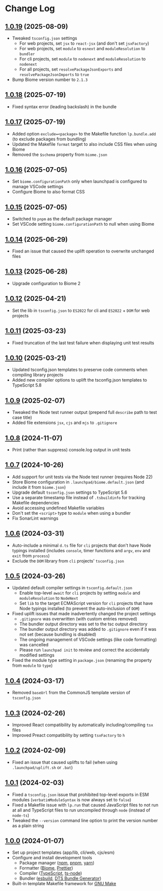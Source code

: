 # Change Log

## [1.0.19](https://github.com/david-04/launchpad/releases/tag/v1.0.19) (2025-08-09)

- Tweaked `tsconfig.json` settings
  - For web projects, set `jsx` to `react-jsx` (and don't set `jsxFactory`)
  - For web projects, set `module` to `esnext` and `moduleResolution` to `bundler`
  - For cli projects, set `module` to `nodenext` and `moduleResolution` to `nodenext`
  - For all projects, set `resolvePackageJsonExports` and `resolvePackageJsonImports` to `true`
- Bump Biome version number to `2.1.3`


## [1.0.18](https://github.com/david-04/launchpad/releases/tag/v1.0.18) (2025-07-19)

- Fixed syntax error (leading backslash) in the bundle

## [1.0.17](https://github.com/david-04/launchpad/releases/tag/v1.0.17) (2025-07-19)

- Added option `exclude=<package>` to the Makefile function `lp.bundle.add` (to exclude packages from bundling)
- Updated the Makefile `format` target to also include CSS files when using Biome
- Removed the `$schema` property from `biome.json`

## [1.0.16](https://github.com/david-04/launchpad/releases/tag/v1.0.16) (2025-07-05)

- Set `biome.configurationPath` only when launchpad is configured to manage VSCode settings
- Configure Biome to also format CSS

## [1.0.15](https://github.com/david-04/launchpad/releases/tag/v1.0.15) (2025-07-05)

- Switched to `pnpm` as the default package manager
- Set VSCode setting `biome.configurationPath` to null when using Biome

## [1.0.14](https://github.com/david-04/launchpad/releases/tag/v1.0.14) (2025-06-29)

- Fixed an issue that caused the uplift operation to overwrite unchanged files

## [1.0.13](https://github.com/david-04/launchpad/releases/tag/v1.0.13) (2025-06-28)

- Upgrade configuration to Biome 2

## [1.0.12](https://github.com/david-04/launchpad/releases/tag/v1.0.12) (2025-04-21)

- Set the lib in `tsconfig.json` to `ES2022` for cli and `ES2022` + `DOM` for web projects

## [1.0.11](https://github.com/david-04/launchpad/releases/tag/v1.0.11) (2025-03-23)

- Fixed truncation of the last test failure when displaying unit test results

## [1.0.10](https://github.com/david-04/launchpad/releases/tag/v1.0.10) (2025-03-21)

- Updated tsconfig.json templates to preserve code comments when compiling library projects
- Added new compiler options to uplift the tsconfig.json templates to TypeScript 5.8

## [1.0.9](https://github.com/david-04/launchpad/releases/tag/v1.0.9) (2025-02-07)

- Tweaked the Node test runner output (prepend full `describe` path to test case title)
- Added file extensions `jsx`, `cjs` and `mjs` to `.gitignore`

## [1.0.8](https://github.com/david-04/launchpad/releases/tag/v1.0.8) (2024-11-07)

- Print (rather than suppress) console.log output in unit tests

## [1.0.7](https://github.com/david-04/launchpad/releases/tag/v1.0.7) (2024-10-26)

- Add support for unit tests via the Node test runner (requires Node 22)
- Store Biome configuration in `.launchpad/biome.default.json` (and include it from `biome.json`)
- Upgrade default `tsconfig.json` settings to TypeScript 5.6
- Use a separate timestamp file instead of `.tsbuildinfo` for tracking Makefile dependencies
- Avoid accessing undefined Makefile variables
- Don't set the `<script>` type to `module` when using a bundler
- Fix SonarLint warnings

## [1.0.6](https://github.com/david-04/launchpad/releases/tag/v1.0.6) (2024-03-31)

- Auto-include a minimal `d.ts` file for `cli` projects that don't have Node typings installed (includes `console`, timer functions and `argv`, `env` and `exit` from `process`)
- Exclude the `DOM` library from `cli` projects' `tsconfig.json`

## [1.0.5](https://github.com/david-04/launchpad/releases/tag/v1.0.5) (2024-03-26)

- Updated default compiler settings in `tsconfig.default.json`
  - Enable top-level `await` for `cli` projects by setting `module` and `moduleResolution` to `NodeNext`
  - Set `lib` to the target ECMAScript version for `cli` projects that have Node typings installed (to prevent the auto-inclusion of `DOM`)
- Fixed uplift issues that made inadvertently changed the project settings
  - `.gitignore` was overwritten (with custom entries removed)
  - The bundler output directory was set to the tsc output directory
  - The bundler output directory was added to `.gitignore` even if it was not set (because bundling is disabled)
  - The ongoing management of VSCode settings (like code formatting) was cancelled
  - Please run `launchpad init` to review and correct the accidentally modified settings
- Fixed the module type setting in `package.json` (renaming the property from `module` to `type`)

## [1.0.4](https://github.com/david-04/launchpad/releases/tag/v1.0.4) (2024-03-17)

- Removed `baseUrl` from the CommonJS template version of `tsconfig.json`

## [1.0.3](https://github.com/david-04/launchpad/releases/tag/v1.0.3) (2024-02-26)

- Improved React compatibility by automatically including/compiling `tsx` files
- Improved Preact compatibility by setting `tsxFactory` to `h`

## [1.0.2](https://github.com/david-04/launchpad/releases/tag/v1.0.2) (2024-02-09)

- Fixed an issue that caused uplifts to fail (when using `.launchpad/uplift.sh` or `.bat`)

## [1.0.1](https://github.com/david-04/launchpad/releases/tag/v1.0.1) (2024-02-03)

- Fixed a `tsconfig.json` issue that prohibited top-level exports in ESM modules (`verbatimModuleSyntax` is now always set to `false`)
- Fixed a Makefile issue with `lp.run` that caused JavaScript files to not run at all and TypeScript files to run uncompiled through `node` (instead of `node-ts`)
- Tweaked the `--version` command line option to print the version number as a plain string

## [1.0.0](https://github.com/david-04/launchpad/releases/tag/v1.0.0) (2024-01-07)

- Set up project templates (app/lib, cli/web, cjs/esm)
- Configure and install development tools
  - Package manager ([npm](https://www.npmjs.com/package/npm), [pnpm](https://pnpm.io), [yarn](https://yarnpkg.com))
  - Formatter ([Biome](https://biomejs.dev), [Prettier](https://prettier.io))
  - Compiler ([TypeScript](https://www.npmjs.com/package/typescript), [ts-node](https://typestrong.org/ts-node/))
  - Bundler ([esbuild](https://esbuild.github.io), [DTS Bundle Generator](https://www.npmjs.com/package/dts-bundle-generator))
- Built-in template Makefile framework for [GNU Make](https://www.npmjs.com/package/dts-bundle-generator)
